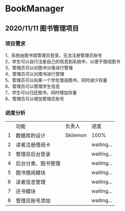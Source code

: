 # BookManager
## 2020/11/11 图书管理项目
### 项目需求
1、系统由图书馆管理员登录，无法注册管理员账号<br />
2、学生可以自行注册自己的信息到系统中，以便于借阅图书<br />
3、管理员可以对图书分类进行管理<br />
4、管理员可以对图书进行管理<br />
5、管理员可以向某一个学生借阅图书，同时减少存量<br />
6、管理员可以管理学生信息<br />
7、学生可以归还图书，同时增加存量<br />
8、管理员可以增加管理员账号<br />
### 进度分析
<table>
    <th>
        <td>功能</td>
        <td>负责人</td>
        <td>进度</td>
    </th>
    <tr>
        <td>1</td>
        <td>数据库的设计</td>
        <td>Skilemon</td>
        <td>100%</td>
    </tr>
    <tr>
        <td>2</td>
        <td>读者注册借阅卡</td>
        <td></td>
        <td>waiting...</td>
    </tr>
    <tr>
        <td>3</td>
        <td>管理员后台登录</td>
        <td></td>
        <td>waiting...</td>
    </tr>
    <tr>
        <td>4</td>
        <td>后台分类、图书管理</td>
        <td></td>
        <td>waiting...</td>
    </tr>
    <tr>
        <td>5</td>
        <td>图书借阅模块</td>
        <td></td>
        <td>waiting...</td>
    </tr>
    <tr>
        <td>6</td>
        <td>读者信息管理</td>
        <td></td>
        <td>waiting...</td>
    </tr>
    <tr>
        <td>7</td>
        <td>还书模块</td>
        <td></td>
        <td>waiting...</td>
    </tr>
    <tr>
        <td>8</td>
        <td>管理员账号添加</td>
        <td></td>
        <td>waiting...</td>
    </tr>
</table>
